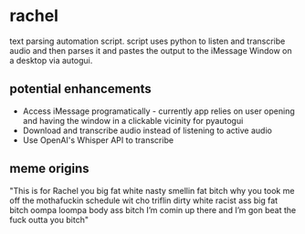 # rachel
text parsing automation script. script uses python to listen and transcribe audio and then parses it and pastes the output to the iMessage Window on a desktop via autogui.

## potential enhancements
* Access iMessage programatically - currently app relies on user opening and having the window in a clickable vicinity for pyautogui
* Download and transcribe audio instead of listening to active audio
* Use OpenAI's Whisper API to transcribe


## meme origins

"This is for Rachel you big fat white nasty smellin fat bitch why you took me off the mothafuckin schedule wit cho triflin dirty white racist ass big fat bitch oompa loompa body ass bitch I’m comin up there and I’m gon beat the fuck outta you bitch"
